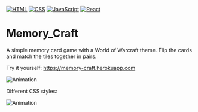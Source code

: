 [![HTML](https://img.shields.io/badge/HTML-239120?style=for-the-badge&logo=html5&logoColor=white)](https://html.com/)
[![CSS](https://img.shields.io/badge/CSS-239120?&style=for-the-badge&logo=css3&logoColor=white)](https://www.free-css.com/)
[![JavaScript](https://img.shields.io/badge/JavaScript-F7DF1E?style=for-the-badge&logo=javascript&logoColor=black)](https://www.javascript.com/)
[![React](
https://img.shields.io/badge/React-20232A?style=for-the-badge&logo=react&logoColor=61DAFB)](https://reactjs.org/)


# Memory_Craft

A simple memory card game with a World of Warcraft theme. Flip the cards and match the tiles together in pairs.

Try it yourself: https://memory-craft.herokuapp.com

![Animation](https://user-images.githubusercontent.com/106253049/179295197-8d9b90f3-4884-4042-a9d4-7aebba742c0a.gif)

Different CSS styles:

![Animation](https://user-images.githubusercontent.com/106253049/179369096-e039f882-205a-4dcd-8e24-0fe01626ad9f.gif)

